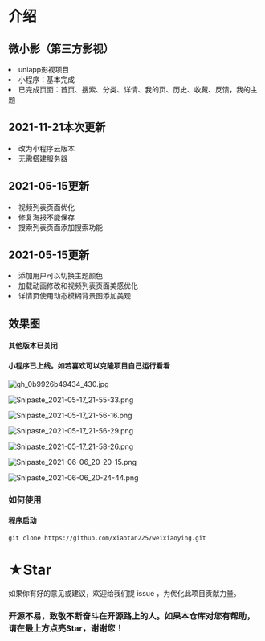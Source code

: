 # 介绍

## 微小影（第三方影视）
<li>
    uniapp影视项目
</li>
<li>
小程序：基本完成
</li>
<li>
    已完成页面：首页、搜索、分类、详情、我的页、历史、收藏、反馈，我的主题
</li>

## 2021-11-21本次更新
<li>
   改为小程序云版本
</li>
<li>
   无需搭建服务器
</li>

## 2021-05-15更新

<li>
   视频列表页面优化
</li>
<li>
   修复海报不能保存
</li>
<li>
   搜索列表页面添加搜索功能
</li>

## 2021-05-15更新

<li>
   添加用户可以切换主题颜色 
</li>
<li>
   加载动画修改和视频列表页面美感优化
</li>
<li>
   详情页使用动态模糊背景图添加美观
</li>


## 效果图
#### 其他版本已关闭
#### 小程序已上线。如若喜欢可以克隆项目自己运行看看

![gh_0b9926b49434_430.jpg](https://p1-juejin.byteimg.com/tos-cn-i-k3u1fbpfcp/a1eb3eb3f6514118b12a9da7ee4bd407~tplv-k3u1fbpfcp-watermark.image)

![Snipaste_2021-05-17_21-55-33.png](https://p3-juejin.byteimg.com/tos-cn-i-k3u1fbpfcp/c9e6550cfa0a43509af137f1a4420074~tplv-k3u1fbpfcp-watermark.image)


![Snipaste_2021-05-17_21-56-16.png](https://p6-juejin.byteimg.com/tos-cn-i-k3u1fbpfcp/2159f53a77c74c248c3b361e4b2e3c47~tplv-k3u1fbpfcp-watermark.image)

![Snipaste_2021-05-17_21-56-29.png](https://p6-juejin.byteimg.com/tos-cn-i-k3u1fbpfcp/02e9df6151464cb58fe25867d69b038c~tplv-k3u1fbpfcp-watermark.image)


![Snipaste_2021-05-17_21-58-26.png](https://p3-juejin.byteimg.com/tos-cn-i-k3u1fbpfcp/b5a5e8b3a474491b80aa1ce8f7ed1caf~tplv-k3u1fbpfcp-watermark.image)


![Snipaste_2021-06-06_20-20-15.png](https://p9-juejin.byteimg.com/tos-cn-i-k3u1fbpfcp/38e83da09e8d41f4b32095411be28384~tplv-k3u1fbpfcp-watermark.image)


![Snipaste_2021-06-06_20-24-44.png](https://p1-juejin.byteimg.com/tos-cn-i-k3u1fbpfcp/c629523aa4084422b22090a8a278ac1e~tplv-k3u1fbpfcp-watermark.image)

### 如何使用

#### 程序启动

```
git clone https://github.com/xiaotan225/weixiaoying.git
```
 # ★Star
 如果你有好的意见或建议，欢迎给我们提 issue ，为优化此项目贡献力量。
 ### 开源不易，致敬不断奋斗在开源路上的人。如果本仓库对您有帮助，请在最上方点亮Star，谢谢您！



